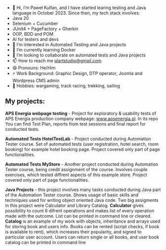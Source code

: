 - 👋 Hi, I’m Paweł Kulfan, and I have started learing testing and Java language in October 2023. Since then, my tech stack involves:
- Java 20
- Selenium + Cucumber
- JUnit4 + PageFactory + Gherkin
- OOP, BDD and POM
- AI for testers and devs
- 👀 I’m interested in Automated Testing and Java projects
- 🌱 I’m currently learning Docker
- 💞️ I’m looking to collaborate on automated tests and Java projects
- 📫 How to reach me qlartstudio@gmail.com
- 😄 Pronouns: He/Him
- ⚡ Work Background: Graphic Design, DTP operator, Joomla and Wordpress CMS admin
- 💞️ Hobbies: wargaming, track racing, trekking, sailing

## My projects:
**APS Energia webpage testing** - Project for exploratory & usability tests of APS Energia production company webpage: www.apsenergia.pl. In its repo You can find Test Plan, reports from test sessions and final report for conducted tests.

**Automated Tests HotelTestLab**  - Project conducted during Automation Tester course. Set of automated tests (user registration, hotel search, room booking) for example hotel booking page. Project covered only part of page functionalities.

**Automated Tests MyStore**  - Another project conducted during Automation Tester course, being credit assignment of the course. Involves couple exercises, which tested diffrent aspects of this example store. Project covered only part of page functionalities.

**Java Projects** - this project involves many tasks conducted during Java part of the Automation Tester course. Shows usage of basic skills and techniques used for writing object oriented Java code. Two big assigments in this project were Calculator and Library Catalog. **Calculator** gives possibility to count 6 difrent operations and makes list of every operation made with the outcome. List can be printed in command line or cleared. **Catalog** is an example of my work with objects, inheritance and arrays used for storing book and users info. Books can be rented (script checks, if book is available to rent), which increases their popularity, and signed to particular user account. Users can return single or all books, and user book catalog can be printed in command line



<!---
PawelKulfan/PawelKulfan is a ✨ special ✨ repository because its `README.md` (this file) appears on your GitHub profile.
You can click the Preview link to take a look at your changes.
--->
